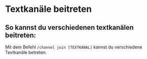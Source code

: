 # Textkanäle beitreten

## So kannst du verschiedenen textkanälen beitreten:

<deflist>
<def title="Textkanäle beitreten">
Mit dem Befehl <code>/channel join [TEXTKANAL]</code> kannst du verschiedene Textkanäle betreten. 
</def>
</deflist>